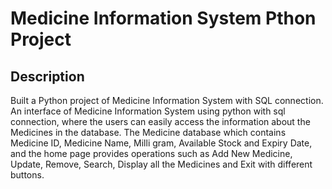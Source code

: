 # Medicine Information System Pthon Project

## Description
Built a Python project of Medicine Information System with SQL connection. An interface of Medicine Information System using python with sql connection, where the users can easily access  the information about the Medicines in the database. The Medicine database which contains Medicine ID, Medicine Name, Milli gram, Available Stock and Expiry Date, and the home page provides operations such as Add New Medicine, Update, Remove, Search, Display all the Medicines and Exit with different buttons. 

